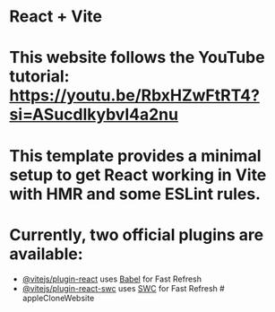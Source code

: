 # React + Vite

# This website follows the YouTube tutorial: https://youtu.be/RbxHZwFtRT4?si=ASucdlkybvl4a2nu

# This template provides a minimal setup to get React working in Vite with HMR and some ESLint rules.

# Currently, two official plugins are available:

- [@vitejs/plugin-react](https://github.com/vitejs/vite-plugin-react/blob/main/packages/plugin-react/README.md) uses [Babel](https://babeljs.io/) for Fast Refresh
- [@vitejs/plugin-react-swc](https://github.com/vitejs/vite-plugin-react-swc) uses [SWC](https://swc.rs/) for Fast Refresh
#   a p p l e C l o n e W e b s i t e 
 
 
